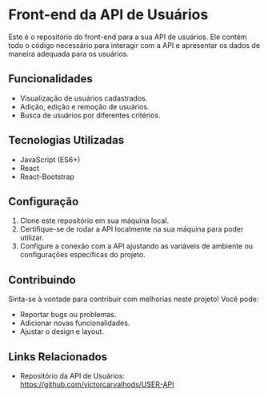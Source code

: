 # Front-end da API de Usuários

Este é o repositório do front-end para a sua API de usuários. Ele contém todo o código necessário para interagir com a API e apresentar os dados de maneira adequada para os usuários.

## Funcionalidades

- Visualização de usuários cadastrados.
- Adição, edição e remoção de usuários.
- Busca de usuários por diferentes critérios.

## Tecnologias Utilizadas

- JavaScript (ES6+)
- React
- React-Bootstrap

## Configuração

1. Clone este repositório em sua máquina local.
2. Certifique-se de rodar a API localmente na sua máquina para poder utilizar.
3. Configure a conexão com a API ajustando as variáveis de ambiente ou configurações específicas do projeto.

## Contribuindo

Sinta-se à vontade para contribuir com melhorias neste projeto! Você pode:

- Reportar bugs ou problemas.
- Adicionar novas funcionalidades.
- Ajustar o design e layout.

## Links Relacionados

- Repositório da API de Usuários: https://github.com/victorcarvalhods/USER-API
